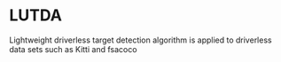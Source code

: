 # LUTDA
  Lightweight driverless target detection algorithm is applied to driverless data sets such as Kitti and fsacoco
  
  
  
